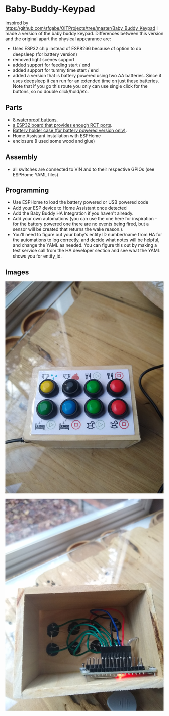 # Baby-Buddy-Keypad

inspired by https://github.com/sfgabe/OITProjects/tree/master/Baby_Buddy_Keypad I made a version of the baby buddy keypad.
Differences between this version and the original apart the physical appearance are:
- Uses ESP32 chip instead of ESP8266 because of option to do deepsleep (for battery version)
- removed light scenes support
- added support for feeding start / end
- added support for tummy time start / end
- added a version that is battery powered using two AA batteries. Since it uses deepsleep it can run for an extended time on just these batteries. Note that if you go this route you only can use single click for the buttons, so no double click/hold/etc.

## Parts
- [8 waterproof buttons](https://www.amazon.com/Waterproof-Momentary-Button-Switch-Colors/dp/B07F24Y1TB/ref=sr_1_9?crid=1TF5LGCYWZNZZ&keywords=waterproof+buttons&qid=1669590461&sprefix=waterproof+buttons%2Caps%2C154&sr=8-9).
- [a ESP32 board that provides enough RCT ports](https://www.amazon.com/gp/product/B08D5ZD528/ref=ppx_yo_dt_b_asin_title_o07_s00?ie=UTF8&psc=1).
- [Battery holder case (for battery powered version only)](https://www.amazon.com/gp/product/B09V7Z4MT7/ref=ppx_yo_dt_b_asin_title_o08_s00?ie=UTF8&psc=1).
- Home Assistant installation with ESPHome
- enclosure (I used some wood and glue)

## Assembly
- all switches are connected to VIN and to their respective GPIOs (see ESPHome YAML files)

## Programming
- Use ESPHome to load the battery powered or USB powered code
- Add your ESP device to Home Assistant once detected
- Add the Baby Buddy HA Integration if you haven't already.
- Add your own automations (you can use the one here for inspiration - for the battery powered one there are no events being fired, but a sensor will be created that returns the wake reason.).
- You'll need to figure out your baby's entity ID number/name from HA for the automations to log correctly, and decide what notes will be helpful, and change the YAML as needed. You can figure this out by making a test service call from the HA developer section and see what the YAML shows you for entity_id.

## Images
![](top.jpg)

![](inside.jpg)